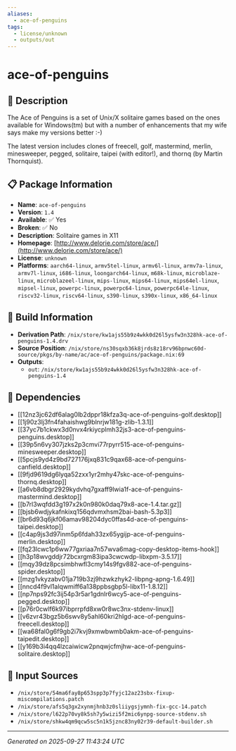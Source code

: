 ```yaml
---
aliases:
  - ace-of-penguins
tags:
  - license/unknown
  - outputs/out
---
```


# ace-of-penguins

## 📝 Description

The Ace of Penguins is a set of Unix/X solitaire games based on the ones
available for Windows(tm) but with a number of enhancements that my wife
says make my versions better :-)

The latest version includes clones of freecell, golf, mastermind, merlin,
minesweeper, pegged, solitaire, taipei (with editor!), and thornq (by
Martin Thornquist).


## 📋 Package Information

- **Name**: `ace-of-penguins`
- **Version**: `1.4`
- **Available**: ✅ Yes
- **Broken**: ✅ No
- **Description**: Solitaire games in X11
- **Homepage**: [http://www.delorie.com/store/ace/](http://www.delorie.com/store/ace/)
- **License**: `unknown`
- **Platforms**: `aarch64-linux`, `armv5tel-linux`, `armv6l-linux`, `armv7a-linux`, `armv7l-linux`, `i686-linux`, `loongarch64-linux`, `m68k-linux`, `microblaze-linux`, `microblazeel-linux`, `mips-linux`, `mips64-linux`, `mips64el-linux`, `mipsel-linux`, `powerpc-linux`, `powerpc64-linux`, `powerpc64le-linux`, `riscv32-linux`, `riscv64-linux`, `s390-linux`, `s390x-linux`, `x86_64-linux`

## 🔧 Build Information

- **Derivation Path**: `/nix/store/kw1ajs55b9z4wkk0d26l5ysfw3n328hk-ace-of-penguins-1.4.drv`
- **Source Position**: `/nix/store/ns30sqxb36k8jrds8z18rv96bpnwc60d-source/pkgs/by-name/ac/ace-of-penguins/package.nix:69`
- **Outputs**:
  - `out`:  `/nix/store/kw1ajs55b9z4wkk0d26l5ysfw3n328hk-ace-of-penguins-1.4`

## 🔗 Dependencies

- [[12nz3jc62df6alag0lb2dppr18kfza3q-ace-of-penguins-golf.desktop]]
- [[1j90z3lj3fn4fahaishwg9blnrjw181g-zlib-1.3.1]]
- [[37yc7b1ckwx3d0nvx4rkiycplmh32js3-ace-of-penguins-penguins.desktop]]
- [[39p5n6vy307jzks2p3cmvi77rpyrr515-ace-of-penguins-minesweeper.desktop]]
- [[5pcjs9yd4z9bd727176jxq831c9qax68-ace-of-penguins-canfield.desktop]]
- [[9fjd9619dg6lyqa52zxx1yr2mhy47skc-ace-of-penguins-thornq.desktop]]
- [[a6vb8dbgr2929kydvhq7gxaff9lwia1f-ace-of-penguins-mastermind.desktop]]
- [[b7rl3wqfdd3g197x2k0n980k0daq79x8-ace-1.4.tar.gz]]
- [[bjsb6wdjykafnkixq156qdvmxhsm2bai-bash-5.3p3]]
- [[br6d93q6jkf06amav98204dyc0ffas4d-ace-of-penguins-taipei.desktop]]
- [[c4ap9js3d97inm5p6fdah33zx65ygijp-ace-of-penguins-merlin.desktop]]
- [[fq23lcwc1p6ww77gxriaa7n57wva6mag-copy-desktop-items-hook]]
- [[h3p18wvgddjr72bcxrgm83ipa3cwcwdp-libxpm-3.5.17]]
- [[mqy39dz8pcsimbhwfl3cmy14s9fgv882-ace-of-penguins-spider.desktop]]
- [[mzg1vkyzabv01ja719b3zj9hzwkzhyk2-libpng-apng-1.6.49]]
- [[nncd4f9vl1alqwmiff6a138ppbsgbp5l-libx11-1.8.12]]
- [[np7nps92fc3ij54p3r5ar1gdnlr6wcy5-ace-of-penguins-pegged.desktop]]
- [[p76r0cwlf6k97ibprrpfd8xw0r8wc3nx-stdenv-linux]]
- [[v6zvr43bgz5b6swv8y5ahl60kri2hlgd-ace-of-penguins-freecell.desktop]]
- [[wa68fal0g6f9gb2i7kvj9xmwbwmb0akm-ace-of-penguins-taipedit.desktop]]
- [[y169b3i4qq4lzcaiwicw2pnqwjcfmjhw-ace-of-penguins-solitaire.desktop]]

## 📁 Input Sources

- `/nix/store/54ma6fay8p653spp3p7fyjc12az23sbx-fixup-miscompilations.patch`
- `/nix/store/afs5q3gx2xynmjhnb3z0sliiygsjymnh-fix-gcc-14.patch`
- `/nix/store/l622p70vy8k5sh7y5wizi5f2mic6ynpg-source-stdenv.sh`
- `/nix/store/shkw4qm9qcw5sc5n1k5jznc83ny02r39-default-builder.sh`

---
*Generated on 2025-09-27 11:43:24 UTC*
